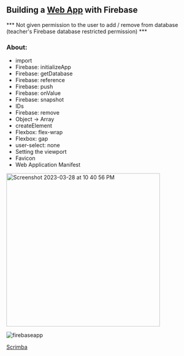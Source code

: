 ## Building a [Web App](https://mobileappwithfirebase.netlify.app) with Firebase 

*** Not given permission to the user to add / remove from database (teacher's Firebase database restricted permission) ***

### About: 

* import
* Firebase: initializeApp
* Firebase: getDatabase
* Firebase: reference
* Firebase: push
* Firebase: onValue 
* Firebase: snapshot
* IDs
* Firebase: remove
* Object -> Array
* createElement
* Flexbox: flex-wrap
* Flexbox: gap
* user-select: none
* Setting the viewport 
* Favicon
* Web Application Manifest


<img width="400" alt="Screenshot 2023-03-28 at 10 40 56 PM" src="https://user-images.githubusercontent.com/82247833/228437161-090df491-a1f5-48db-adb3-a8908c57f9ef.png">

![firebaseapp](https://user-images.githubusercontent.com/82247833/228437992-8621d90e-dbe1-44aa-98b4-395d36cb2c40.gif)




[Scrimba](https://scrimba.com/learn/firebase)
